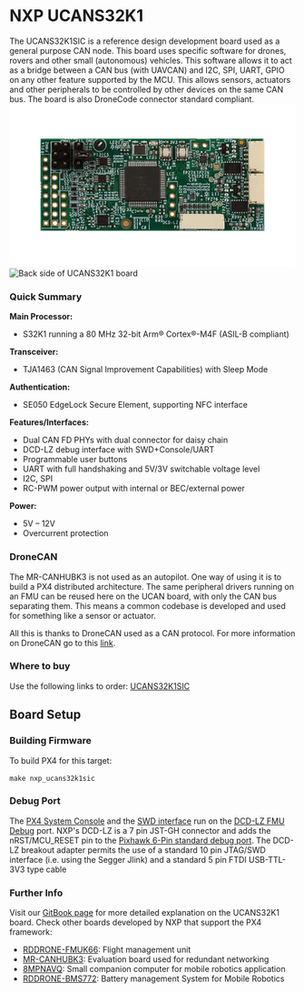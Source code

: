 # NXP UCANS32K1
The UCANS32K1SIC is a reference design development board used as a general purpose CAN node. This board uses specific software for drones, rovers and other small (autonomous) vehicles. This software allows it to act as a bridge between a CAN bus (with UAVCAN) and I2C, SPI, UART, GPIO on any other feature supported by the MCU. This allows sensors, actuators and other peripherals to be controlled by other devices on the same CAN bus. The board is also DroneCode connector standard compliant.
![Front side of UCANS32K1 board](../../assets/hardware/can_nodes/NXP_UCANS32K1(front).jpg)
![Back side of UCANS32K1 board](../../assets/hardware/can_nodes/NXP_UCANSS32K1(back).jpg)
### Quick Summary
**Main Processor:**
- S32K1 running  a 80 MHz 32-bit Arm® Cortex®-M4F (ASIL-B compliant)

**Transceiver:**
- TJA1463 (CAN Signal Improvement Capabilities) with Sleep Mode

**Authentication:**
- SE050 EdgeLock Secure Element, supporting NFC interface

**Features/Interfaces:**
- Dual CAN FD PHYs with dual connector for daisy chain
- DCD-LZ debug interface with SWD+Console/UART
- Programmable user buttons
- UART with full handshaking and 5V/3V switchable voltage level
- I2C, SPI
- RC-PWM power output with internal or BEC/external power

**Power:**
- 5V – 12V
- Overcurrent protection

### DroneCAN
The MR-CANHUBK3 is not used as an autopilot. One way of using it is to build a PX4 distributed architecture. The same peripheral drivers running on an FMU can be reused here on the UCAN board, with only the CAN bus separating them. This means a common codebase is developed and used for something like a sensor or actuator. 

All this is thanks to DroneCAN used as a CAN protocol. For more information on DroneCAN go to this [link](https://dronecan.github.io/).

### Where to buy
Use the following links to order: [UCANS32K1SIC]( https://www.nxp.com/products/interfaces/can-transceivers/can-signal-improvement/can-sic-evaluation-board:UCANS32K1SIC)
## Board Setup
### Building Firmware
To build PX4 for this target:
```
make nxp_ucans32k1sic
```
### Debug Port
The [PX4 System Console]( https://docs.px4.io/main/en/debug/system_console.html) and the [SWD interface]( https://docs.px4.io/main/en/debug/swd_debug.html) run on the [DCD-LZ FMU Debug]( https://nxp.gitbook.io/hovergames/rddrone-fmuk66/connectors/debug-interface-dcd-lz) port.
NXP's DCD-LZ is a 7 pin JST-GH connector and adds the nRST/MCU_RESET pin to the [Pixhawk 6-Pin standard debug port]( https://github.com/pixhawk/Pixhawk-Standards/blob/master/DS-009%20Pixhawk%20Connector%20Standard.pdf).
The DCD-LZ breakout adapter permits the use of a standard 10 pin JTAG/SWD interface (i.e. using the Segger Jlink) and a standard 5 pin FTDI USB-TTL-3V3 type cable

### Further Info

Visit our [GitBook page](https://nxp.gitbook.io/ucans32k1/) for more detailed explanation on the UCANS32K1 board.
Check other boards developed by NXP that support the PX4 framework:

-	[RDDRONE-FMUK66](https://www.nxp.com/design/designs/px4-robotic-drone-vehicle-flight-management-unit-vmu-fmu-rddrone-fmuk66:RDDRONE-FMUK66): Flight management unit
-	[MR-CANHUBK3](https://www.nxp.com/design/development-boards/automotive-development-platforms/s32k-mcu-platforms/s32k344-evaluation-board-for-mobile-robotics-with-100baset1-and-six-can-fd:MR-CANHUBK344): Evaluation board used for redundant networking 
-	[8MPNAVQ](https://www.nxp.com/design/designs/navqplus-ai-ml-companion-computer-evk-for-mobile-robotics-ros-ground-stations-and-camera-heads:8MPNAVQ): Small companion computer for mobile robotics application
-	[RDDRONE-BMS772](https://www.nxp.com/design/designs/smart-battery-management-for-mobile-robotics:RDDRONE-BMS772): Battery management System for Mobile Robotics
